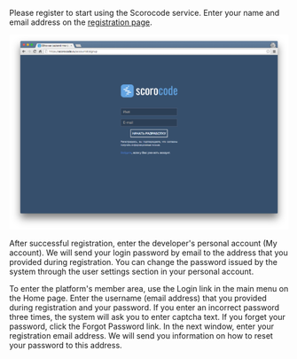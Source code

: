 Please register to start using the Scorocode service. Enter your name and email address on the [registration page](https://scorocode.ru/account#/signup).

![Registration](../img/register.png)

After successful registration, enter the developer's personal account (My account). We will send your login password by email to the address that you provided during registration. You can change the password issued by the system through the user settings section in your personal account.

To enter the platform's member area, use the Login link in the main menu on the Home page. Enter the username (email address) that you provided during registration and your password. If you enter an incorrect password three times, the system will ask you to enter captcha text. If you forget your password, click the Forgot Password link. In the next window, enter your registration email address. We will send you information on how to reset your password to this address.